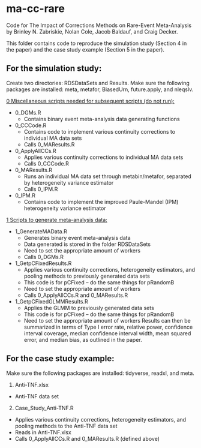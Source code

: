 # ma-cc-rare
Code for The Impact of Corrections Methods on Rare-Event Meta-Analysis by Brinley N. Zabriskie, Nolan Cole, Jacob Baldauf, and Craig Decker.

This folder contains code to reproduce the simulation study (Section 4 in the paper) and the case study example (Section 5 in the paper). 

## For the simulation study:
Create two directories: RDSDataSets and Results. Make sure the following packages are installed: meta, metafor, BiasedUrn, future.apply, and nleqslv.

<ins>0 Miscellaneous scripts needed for subsequent scripts (do not run):</ins>
- 0_DGMs.R
  - Contains binary event meta-analysis data generating functions
- 0_CCCode.R
  - Contains code to implement various continuity corrections to individual MA data sets
  - Calls 0_MAResults.R
- 0_ApplyAllCCs.R
  - Applies various continuity corrections to individual MA data sets
  - Calls 0_CCCode.R
- 0_MAResults.R
  - Runs an individual MA data set through metabin/metafor, separated by heterogeneity variance estimator
  - Calls 0_IPM.R
- 0_IPM.R
  - Contains code to implement the improved Paule-Mandel (IPM) heterogeneity variance estimator

<ins>1 Scripts to generate meta-analysis data:</ins>
- 1_GenerateMAData.R
  - Generates binary event meta-analysis data
  - Data generated is stored in the folder RDSDataSets
  - Need to set the appropriate amount of workers 
  - Calls 0_DGMs.R
- 1_GetpCFixedResults.R
  - Applies various continuity corrections, heterogeneity estimators, and pooling methods to previously generated data sets
  - This code is for pCFixed – do the same things for pRandomB
  - Need to set the appropriate amount of workers 
  - Calls 0_ApplyAllCCs.R and 0_MAResults.R
- 1_GetpCFixedGLMMResults.R
  - Applies the GLMM to previously generated data sets
  - This code is for pCFixed – do the same things for pRandomB
  - Need to set the appropriate amount of workers 
Results can then be summarized in terms of Type I error rate, relative power, confidence interval coverage, median confidence interval width, mean squared error, and median bias, as outlined in the paper.

## For the case study example:
Make sure the following packages are installed: tidyverse, readxl, and meta.
1. Anti-TNF.xlsx
  - Anti-TNF data set
2. Case_Study_Anti-TNF.R 
  - Applies various continuity corrections, heterogeneity estimators, and pooling methods to the Anti-TNF data set
  - Reads in Anti-TNF.xlsx
  - Calls 0_ApplyAllCCs.R and 0_MAResults.R (defined above)
